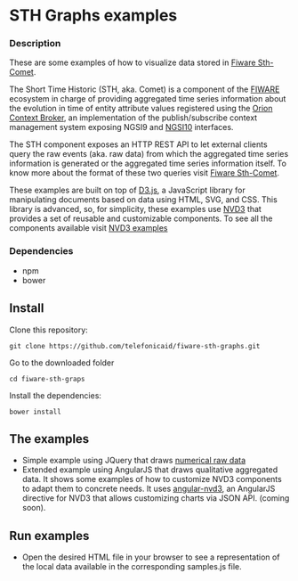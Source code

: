 # STH Graphs examples
### Description
These are some examples of how to visualize data stored in [Fiware Sth-Comet](https://github.com/telefonicaid/fiware-sth-comet).

The Short Time Historic (STH, aka. Comet) is a component of the [FIWARE](https://www.fiware.org/) ecosystem
in charge of providing aggregated time series information about the evolution in
time of entity attribute values registered using the
<a href="http://catalogue.fiware.org/enablers/publishsubscribe-context-broker-orion-context-broker" target="_blank">Orion Context Broker</a>,
an implementation of the publish/subscribe context management system exposing NGSI9 and
<a href="http://technical.openmobilealliance.org/Technical/technical-information/release-program/current-releases/ngsi-v1-0">NGSI10</a> interfaces.

The STH component exposes an HTTP REST API to let external clients query the raw events (aka. raw data) from which the aggregated time series information is generated
or the aggregated time series information itself. To know more about the format of these two queries visit
[Fiware Sth-Comet](https://github.com/telefonicaid/fiware-sth-comet/blob/master/README.md#-consuming-raw-data).

These examples are built on top of [D3.js](http://d3js.org/), a JavaScript library for manipulating documents based on data using HTML, SVG, and CSS.
This library is advanced, so, for simplicity, these examples use [NVD3](http://nvd3.org/) that provides a set of
reusable and customizable components. To see all the components available visit [NVD3 examples](http://nvd3.org/examples/index.html)

### Dependencies
* npm
* bower

## Install
Clone this repository:
```
git clone https://github.com/telefonicaid/fiware-sth-graphs.git
```
Go to the downloaded folder
```
cd fiware-sth-graps
```
Install the dependencies:
```
bower install
```
## The examples
* Simple example using JQuery that draws [numerical raw data](examples/jquery/rawNumericalAttr)
* Extended example using AngularJS that draws qualitative aggregated data. It shows some examples of how to customize NVD3 components
to adapt them to concrete needs. It uses [angular-nvd3](http://krispo.github.io/angular-nvd3/), an AngularJS directive for NVD3 that allows
 customizing charts via JSON API. (coming soon).

## Run examples
* Open the desired HTML file in your browser to see a representation of the local data available in the corresponding samples.js file.
